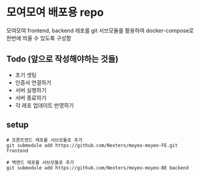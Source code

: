 # 모여모여 배포용 repo

모여모여 frontend, backend 레포를 git 서브모듈를 활용하여
docker-compose로 한번에 띄울 수 있도록 구성함

## Todo (앞으로 작성해야하는 것들)

- 초기 셋팅
- 인증서 연결하기
- 서버 실행하기
- 서버 종료하기
- 각 레포 업데이트 반영하기

## setup

```
# 프론트엔드 레포를 서브모듈로 추가
git submodule add https://github.com/Nexters/moyeo-moyeo-FE.git frontend

# 백엔드 레포를 서브모듈로 추가
git submodule add https://github.com/Nexters/moyeo-moyeo-BE backend
```
